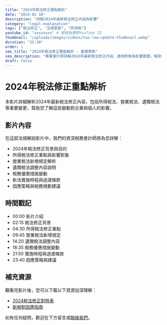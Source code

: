 ```yaml
---
title: "2024年稅法修正重點解析"
date: "2024-02-10"
description: "詳解2024年最新稅法修正內容與影響"
category: "legal-explanation"
tags: ["稅法修正", "法規更新", "所得稅"]
youtube_id: "xxxxxxxx" # 替換為實際YouTube ID
thumbnail: "/uploads/images/videos/tax-law-update-thumbnail.webp"
duration: "25:30"
order: 1
seo_title: "2024年稅法修正重點解析 - 霍爾果斯"
seo_description: "專業會計師詳解2024年最新稅法修正內容、適用對象與影響範圍，幫助企業及個人因應稅制變革，做好稅務規劃。立即觀看 https://horgoscpa.com/videos/legal-explanation/tax-law-update-2024/"
draft: false
---
```


# 2024年稅法修正重點解析

本影片詳細解析2024年最新稅法修正內容，包括所得稅法、營業稅法、遺贈稅法等重要變更，幫助您了解這些變動對企業與個人的影響。

## 影片內容

在這部法規解說影片中，我們的資深稅務會計師將為您詳解：

- 2024年稅法修正背景與目的
- 所得稅法修正重點與影響對象
- 營業稅法新增規定解析
- 遺贈稅法調整內容說明
- 稅務優惠措施變動
- 新法實施時程與過渡條款
- 因應策略與稅務規劃建議

## 時間戳記

- 00:00 影片介紹
- 02:15 稅法修正背景
- 04:30 所得稅法修正重點
- 09:45 營業稅法新增規定
- 14:20 遺贈稅法調整內容
- 18:35 稅務優惠措施變動
- 21:50 實施時程與過渡條款
- 23:40 因應策略與建議

## 補充資源

觀看完影片後，您可以下載以下資源加深理解：

- [2024稅法修正對照表](/downloads/regulations/tax-law-comparison-2024/)
- [新稅制因應指南](/downloads/guides/new-tax-system-guide/)

如有任何疑問，歡迎在下方留言或[聯絡我們](/contact/)。